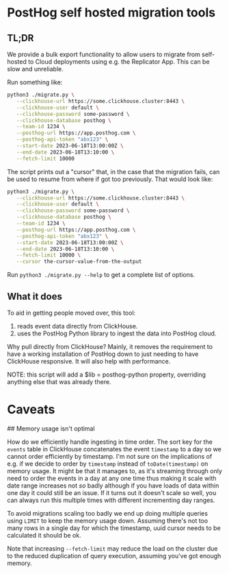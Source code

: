 # PostHog self hosted migration tools

## TL;DR

We provide a bulk export functionality to allow users to migrate from
self-hosted to Cloud deployments using e.g. the Replicator App. This can be
slow and unreliable.

Run something like:

```bash
python3 ./migrate.py \
   --clickhouse-url https://some.clickhouse.cluster:8443 \
   --clickhouse-user default \
   --clickhouse-password some-password \
   --clickhouse-database posthog \
   --team-id 1234 \
   --posthog-url https://app.posthog.com \
   --posthog-api-token "abx123" \
   --start-date 2023-06-18T13:00:00Z \
   --end-date 2023-06-18T13:10:00 \
   --fetch-limit 10000
```

The script prints out a "cursor" that, in the case that the migration fails, can
be used to resume from where if got too previously. That would look like:

```bash
python3 ./migrate.py \
   --clickhouse-url https://some.clickhouse.cluster:8443 \
   --clickhouse-user default \
   --clickhouse-password some-password \
   --clickhouse-database posthog \
   --team-id 1234 \
   --posthog-url https://app.posthog.com \
   --posthog-api-token "abx123" \
   --start-date 2023-06-18T13:00:00Z \
   --end-date 2023-06-18T13:10:00 \
   --fetch-limit 10000 \
   --cursor the-cursor-value-from-the-output
```

Run `python3 ./migrate.py --help` to get a complete list of options.

## What it does

To aid in getting people moved over, this tool:

 1. reads event data directly from ClickHouse.
 1. uses the PostHog Python library to ingest the data into PostHog cloud.

Why pull directly from ClickHouse? Mainly, it removes the requirement to have a
working installation of PostHog down to just needing to have ClickHouse
responsive. It will also help with performance.

NOTE: this script will add a $lib = posthog-python property, overriding anything
else that was already there.

# Caveats

## Memory usage isn't optimal

How do we efficiently handle ingesting in time order. The sort key for the
`events` table in ClickHouse concatenates the event `timestamp` to a day so
we cannot order efficiently by timestamp. I'm not sure on the implications of
e.g. if we decide to order by `timestamp` instead of `toDate(timestamp)` on
memory usage. It might be that it manages to, as it's streaming through only
need to order the events in a day at any one time thus making it scale with
date range increases not _so_ badly although if you have loads of data within
one day it could still be an issue. If it turns out it doesn't scale so well,
you can always run this multiple times with different incrementing day
ranges.

To avoid migrations scaling too badly we end up doing multiple queries using
`LIMIT` to keep the memory usage down. Assuming there's not too many rows in a
single day for which the timestamp, uuid cursor needs to be calculated it should
be ok.

Note that increasing `--fetch-limit` may reduce the load on the cluster due to
the reduced duplication of query execution, assuming you've got enough memory.
